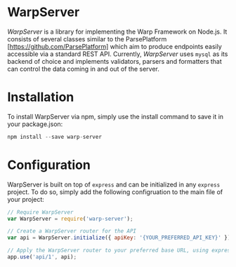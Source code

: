WarpServer
==========

*WarpServer* is a library for implementing the Warp Framework on Node.js. It consists of several classes similar to the ParsePlatform [https://github.com/ParsePlatform] which aim to produce endpoints easily accessible via a standard REST API. Currently, *WarpServer* uses `mysql` as its backend of choice and implements validators, parsers and formatters that can control the data coming in and out of the server.

# Installation

To install WarpServer via npm, simply use the install command to save it in your package.json:

```javascript
npm install --save warp-server
```

# Configuration

WarpServer is built on top of `express` and can be initialized in any `express` project. To do so, simply add the following configruation to the main file of your project:

```javascript
// Require WarpServer
var WarpServer = require('warp-server');

// Create a WarpServer router for the API
var api = WarpServer.initialize({ apiKey: '{YOUR_PREFERRED_API_KEY}' });

// Apply the WarpServer router to your preferred base URL, using express' app.use() method
app.use('api/1', api);
```